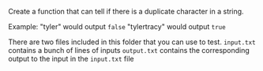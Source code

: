 Create a function that can tell if there is a duplicate character in a string.

Example:
"tyler" would output `false`
"tylertracy" would output `true`

There are two files included in this folder that you can use to test.
`input.txt` contains a bunch of lines of inputs
`output.txt` contains the corresponding output to the input in the `input.txt` file
